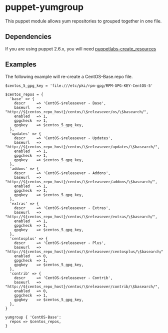 puppet-yumgroup
===============

This puppet module allows yum repositories to grouped together in one file.

Dependencies
------------

If you are using puppet 2.6.x, you will need [puppetlabs-create_resources](https://github.com/puppetlabs/puppetlabs-create_resources)

Examples
--------

The following example will re-create a CentOS-Base.repo file.

    $centos_5_gpg_key = 'file:///etc/pki/rpm-gpg/RPM-GPG-KEY-CentOS-5'

    $centos_repos = {
      'base' => {
        descr     => 'CentOS-$releasever - Base',
        baseurl   => "http://${centos_repo_host}/centos/\$releasever/os/\$basearch/",
        enabled   => 1,
        gpgcheck  => 1,
        gpgkey    => $centos_5_gpg_key,
      },
      'updates' => {
        descr     => 'CentOS-$releasever - Updates',
        baseurl   => "http://${centos_repo_host}/centos/\$releasever/updates/\$basearch/",
        enabled   => 1,
        gpgcheck  => 1,
        gpgkey    => $centos_5_gpg_key,
      },
      'addons' => {
        descr     => 'CentOS-$releasever - Addons',
        baseurl   => "http://${centos_repo_host}/centos/\$releasever/addons/\$basearch/",
        enabled   => 1,
        gpgcheck  => 1,
        gpgkey    => $centos_5_gpg_key,
      },
      'extras' => {
        descr     => 'CentOS-$releasever - Extras',
        baseurl   => "http://${centos_repo_host}/centos/\$releasever/extras/\$basearch/",
        enabled   => 1,
        gpgcheck  => 1,
        gpgkey    => $centos_5_gpg_key,
      },
      'centosplus' => {
        descr     => 'CentOS-$releasever - Plus',
        baseurl   => "http://${centos_repo_host}/centos/\$releasever/centosplus/\$basearch/",
        enabled   => 0,
        gpgcheck  => 1,
        gpgkey    => $centos_5_gpg_key,
      },
      'contrib' => {
        descr     => 'CentOS-$releasever - Contrib',
        baseurl   => "http://${centos_repo_host}/centos/\$releasever/contrib/\$basearch/",
        enabled   => 0,
        gpgcheck  => 1,
        gpgkey    => $centos_5_gpg_key,
      },
    }

    yumgroup { 'CentOS-Base':
      repos => $centos_repos,
    }
